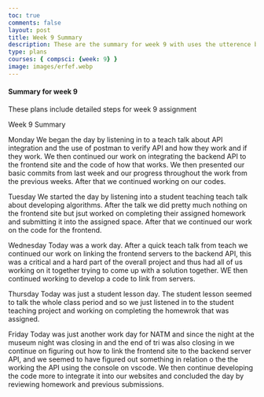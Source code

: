 ```yaml
---
toc: true
comments: false
layout: post
title: Week 9 Summary
description: These are the summary for week 9 with uses the utterence bot
type: plans
courses: { compsci: {week: 9} }
image: images/erfef.webp
---
```



#### Summary for week 9
These plans include detailed steps for week 9 assignment

Week 9 Summary

Monday
We began the day by listening in to a teach talk about API integration and the use of postman to verify API and how they work and if they work. We then continued our work on integrating the backend API to the frontend site and the code of how that works. We then presented our basic commits from last week and our progress throughout the work from the previous weeks. After that we continued working on our codes.

Tuesday
We started the day by listening into a student teaching teach talk about developing algorithms. After the talk we did pretty much nothing on the frontend site but jsut worked on completing their assigned homework and submitting it into the assigned space. After that we continued our work on the code for the frontend.

Wednesday
Today was a work day. After a quick teach talk from teach we continued our work on linking the frontend servers to the backend API, this was a critical and a hard part of the overall project and thus had all of us working on it together trying to come up with a solution together. WE then continued working to develop a code to link from servers.

Thursday
Today was just a student lesson day. The student lesson seemed to talk the whole class period and so we just listened in to the student teaching project and working on completing the homewrok that was assigned.

Friday
Today was just another work day for NATM and since the night at the museum night was closing in and the end of tri was also closing in we continue on figuring out how to link the frontend site to the backend server API, and we seemed to have figured out something in relation o the the working the API using the console on vscode. We then continue developing the code more to integrate it into our websites and concluded the day by reviewing homework and previous submissions.

